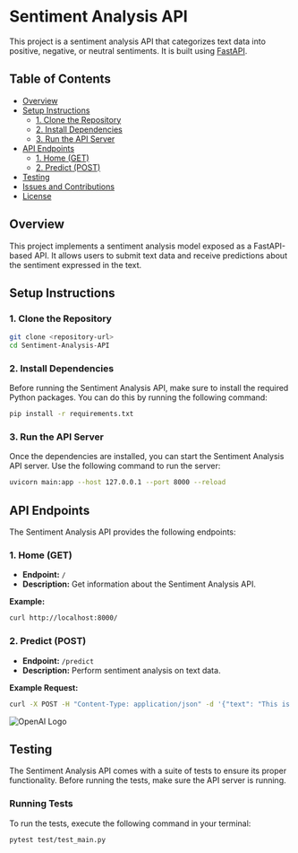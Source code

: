# Sentiment Analysis API

This project is a sentiment analysis API that categorizes text data into positive, negative, or neutral sentiments. It is built using [FastAPI](https://fastapi.tiangolo.com/).

## Table of Contents

- [Overview](#overview)
- [Setup Instructions](#setup-instructions)
  - [1. Clone the Repository](#1-clone-the-repository)
  - [2. Install Dependencies](#2-install-dependencies)
  - [3. Run the API Server](#3-run-the-api-server)
- [API Endpoints](#api-endpoints)
  - [1. Home (GET)](#1-home-get)
  - [2. Predict (POST)](#2-predict-post)
- [Testing](#testing)
- [Issues and Contributions](#issues-and-contributions)
- [License](#license)

## Overview

This project implements a sentiment analysis model exposed as a FastAPI-based API. It allows users to submit text data and receive predictions about the sentiment expressed in the text.

## Setup Instructions

### 1. Clone the Repository

```bash
git clone <repository-url>
cd Sentiment-Analysis-API
```
### 2. Install Dependencies

Before running the Sentiment Analysis API, make sure to install the required Python packages. You can do this by running the following command:

```bash
pip install -r requirements.txt
```
### 3. Run the API Server

Once the dependencies are installed, you can start the Sentiment Analysis API server. Use the following command to run the server:

```bash
uvicorn main:app --host 127.0.0.1 --port 8000 --reload
```

## API Endpoints

The Sentiment Analysis API provides the following endpoints:

### 1. Home (GET)

- **Endpoint:** `/`
- **Description:** Get information about the Sentiment Analysis API.

**Example:**

```bash
curl http://localhost:8000/
```

### 2. Predict (POST)

- **Endpoint:** `/predict`
- **Description:** Perform sentiment analysis on text data.

**Example Request:**

```bash
curl -X POST -H "Content-Type: application/json" -d '{"text": "This is a positive sentence."}' http://localhost:8000/predict
```
![OpenAI Logo](Sentiment-Analysis\images\Screenshot_2.png)

## Testing

The Sentiment Analysis API comes with a suite of tests to ensure its proper functionality. Before running the tests, make sure the API server is running.

### Running Tests

To run the tests, execute the following command in your terminal:

```bash
pytest test/test_main.py
```